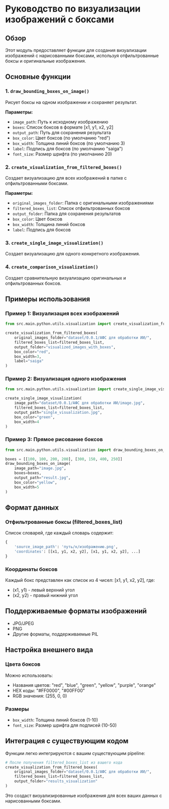 # Руководство по визуализации изображений с боксами

## Обзор

Этот модуль предоставляет функции для создания визуализации изображений с нарисованными боксами, используя отфильтрованные боксы и оригинальные изображения.

## Основные функции

### 1. `draw_bounding_boxes_on_image()`
Рисует боксы на одном изображении и сохраняет результат.

**Параметры:**
- `image_path`: Путь к исходному изображению
- `boxes`: Список боксов в формате [x1, y1, x2, y2]
- `output_path`: Путь для сохранения результата
- `box_color`: Цвет боксов (по умолчанию "red")
- `box_width`: Толщина линий боксов (по умолчанию 3)
- `label`: Подпись для боксов (по умолчанию "saiga")
- `font_size`: Размер шрифта (по умолчанию 20)

### 2. `create_visualization_from_filtered_boxes()`
Создает визуализацию для всех изображений в папке с отфильтрованными боксами.

**Параметры:**
- `original_images_folder`: Папка с оригинальными изображениями
- `filtered_boxes_list`: Список отфильтрованных боксов
- `output_folder`: Папка для сохранения результатов
- `box_color`: Цвет боксов
- `box_width`: Толщина линий боксов
- `label`: Подпись для боксов

### 3. `create_single_image_visualization()`
Создает визуализацию для одного конкретного изображения.

### 4. `create_comparison_visualization()`
Создает сравнительную визуализацию оригинальных и отфильтрованных боксов.

## Примеры использования

### Пример 1: Визуализация всех изображений
```python
from src.main.python.utils.visualization import create_visualization_from_filtered_boxes

create_visualization_from_filtered_boxes(
    original_images_folder="dataset/0.0.1/АФС для обработки ИИ/",
    filtered_boxes_list=filtered_boxes_list,
    output_folder="visualized_images_with_boxes",
    box_color="red",
    box_width=3,
    label="saiga"
)
```

### Пример 2: Визуализация одного изображения
```python
from src.main.python.utils.visualization import create_single_image_visualization

create_single_image_visualization(
    image_path="dataset/0.0.1/АФС для обработки ИИ/image.jpg",
    filtered_boxes_list=filtered_boxes_list,
    output_path="single_visualization.jpg",
    box_color="green",
    box_width=4
)
```

### Пример 3: Прямое рисование боксов
```python
from src.main.python.utils.visualization import draw_bounding_boxes_on_image

boxes = [[100, 100, 200, 200], [300, 150, 400, 250]]
draw_bounding_boxes_on_image(
    image_path="image.jpg",
    boxes=boxes,
    output_path="result.jpg",
    box_color="yellow",
    box_width=5
)
```

## Формат данных

### Отфильтрованные боксы (filtered_boxes_list)
Список словарей, где каждый словарь содержит:
```python
{
    'source_image_path': 'путь/к/изображению.png',
    'coordinates': [[x1, y1, x2, y2], [x1, y1, x2, y2], ...]
}
```

### Координаты боксов
Каждый бокс представлен как список из 4 чисел: [x1, y1, x2, y2], где:
- (x1, y1) - левый верхний угол
- (x2, y2) - правый нижний угол

## Поддерживаемые форматы изображений
- JPG/JPEG
- PNG
- Другие форматы, поддерживаемые PIL

## Настройка внешнего вида

### Цвета боксов
Можно использовать:
- Названия цветов: "red", "blue", "green", "yellow", "purple", "orange"
- HEX коды: "#FF0000", "#00FF00"
- RGB значения: (255, 0, 0)

### Размеры
- `box_width`: Толщина линий боксов (1-10)
- `font_size`: Размер шрифта для подписей (10-50)

## Интеграция с существующим кодом

Функции легко интегрируются с вашим существующим pipeline:

```python
# После получения filtered_boxes_list из вашего кода
create_visualization_from_filtered_boxes(
    original_images_folder="dataset/0.0.1/АФС для обработки ИИ/",
    filtered_boxes_list=filtered_boxes_list,
    output_folder="results_visualization"
)
```

Это создаст визуализированные изображения для всех ваших данных с нарисованными боксами.
